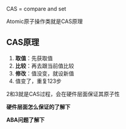 CAS = compare and set

Atomic原子操作类就是CAS原理



## CAS原理

1. **取值**：先获取值
2. **比较**：再去跟当前值比较
3. **修改**：值没变，就设新值
4. 值变了，重复123步

2和3就是CAS过程，会在硬件层面保证其原子性

**硬件层面怎么保证的了解下**



**ABA问题了解下**